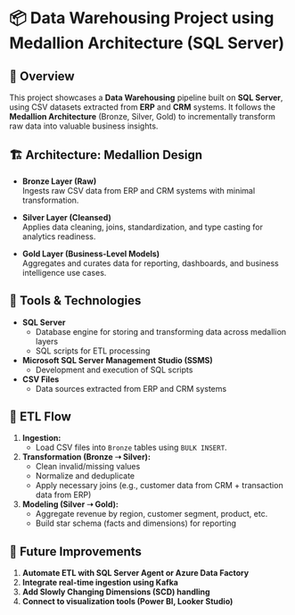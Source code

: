 # 📦 Data Warehousing Project using Medallion Architecture (SQL Server)

## 📑 Overview

This project showcases a **Data Warehousing** pipeline built on **SQL Server**, using CSV datasets extracted from **ERP** and **CRM** systems. It follows the **Medallion Architecture** (Bronze, Silver, Gold) to incrementally transform raw data into valuable business insights.

## 🏗️ Architecture: Medallion Design

- **Bronze Layer (Raw)**  
  Ingests raw CSV data from ERP and CRM systems with minimal transformation.
  
- **Silver Layer (Cleansed)**  
  Applies data cleaning, joins, standardization, and type casting for analytics readiness.
  
- **Gold Layer (Business-Level Models)**  
  Aggregates and curates data for reporting, dashboards, and business intelligence use cases.

## 🧰 Tools & Technologies

- **SQL Server**  
  - Database engine for storing and transforming data across medallion layers  
  - SQL scripts for ETL processing  
- **Microsoft SQL Server Management Studio (SSMS)**  
  - Development and execution of SQL scripts  
- **CSV Files**  
  - Data sources extracted from ERP and CRM systems

## 🔄 ETL Flow

1. **Ingestion:**  
   - Load CSV files into `Bronze` tables using `BULK INSERT`.
2. **Transformation (Bronze ➝ Silver):**  
   - Clean invalid/missing values  
   - Normalize and deduplicate  
   - Apply necessary joins (e.g., customer data from CRM + transaction data from ERP)
3. **Modeling (Silver ➝ Gold):**  
   - Aggregate revenue by region, customer segment, product, etc.  
   - Build star schema (facts and dimensions) for reporting
  
## 📌 Future Improvements
1. **Automate ETL with SQL Server Agent or Azure Data Factory**
2. **Integrate real-time ingestion using Kafka**
3. **Add Slowly Changing Dimensions (SCD) handling**
4. **Connect to visualization tools (Power BI, Looker Studio)**

